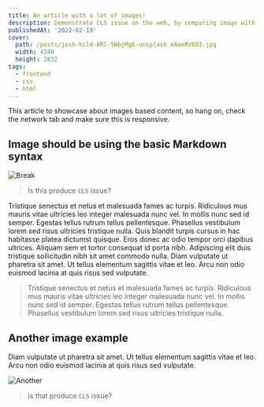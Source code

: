 ```yaml
---
title: An article with a lot of images!
description: Demonstrate CLS issue on the web, by comparing image with width and height and the one with plain image
publishedAt: '2022-02-19'
cover:
  path: /posts/josh-hild-0Rl-SWbjMgE-unsplash_mAeeRV6D3.jpg
  width: 4240
  height: 2832
tags:
  - frontend
  - css
  - html
---
```


This article to showcase about images based content, so hang on, check the network tab and make sure this is responsive.

## Image should be using the basic Markdown syntax

![Break](https://ik.imagekit.io/gncpb3rwf/dummy-blogs/single-earth-IQPyN5-nePw-unsplash_MgtmBxHzZ.jpg)

> Is this produce `CLS` issue?

Tristique senectus et netus et malesuada fames ac turpis. Ridiculous mus mauris vitae ultricies leo integer malesuada nunc vel. In mollis nunc sed id semper. Egestas tellus rutrum tellus pellentesque. Phasellus vestibulum lorem sed risus ultricies tristique nulla. Quis blandit turpis cursus in hac habitasse platea dictumst quisque. Eros donec ac odio tempor orci dapibus ultrices. Aliquam sem et tortor consequat id porta nibh. Adipiscing elit duis tristique sollicitudin nibh sit amet commodo nulla. Diam vulputate ut pharetra sit amet. Ut tellus elementum sagittis vitae et leo. Arcu non odio euismod lacinia at quis risus sed vulputate.

> Tristique senectus et netus et malesuada fames ac turpis. Ridiculous mus mauris vitae ultricies leo integer malesuada nunc vel. In mollis nunc sed id semper. Egestas tellus rutrum tellus pellentesque. Phasellus vestibulum lorem sed risus ultricies tristique nulla.

## Another image example

Diam vulputate ut pharetra sit amet. Ut tellus elementum sagittis vitae et leo. Arcu non odio euismod lacinia at quis risus sed vulputate.

![Another](https://ik.imagekit.io/gncpb3rwf/dummy-blogs/ryan-ancill-J0EpwlXUmfM-unsplash_y8x3hg_K9.jpg)

> Is that produce `CLS` issue?
